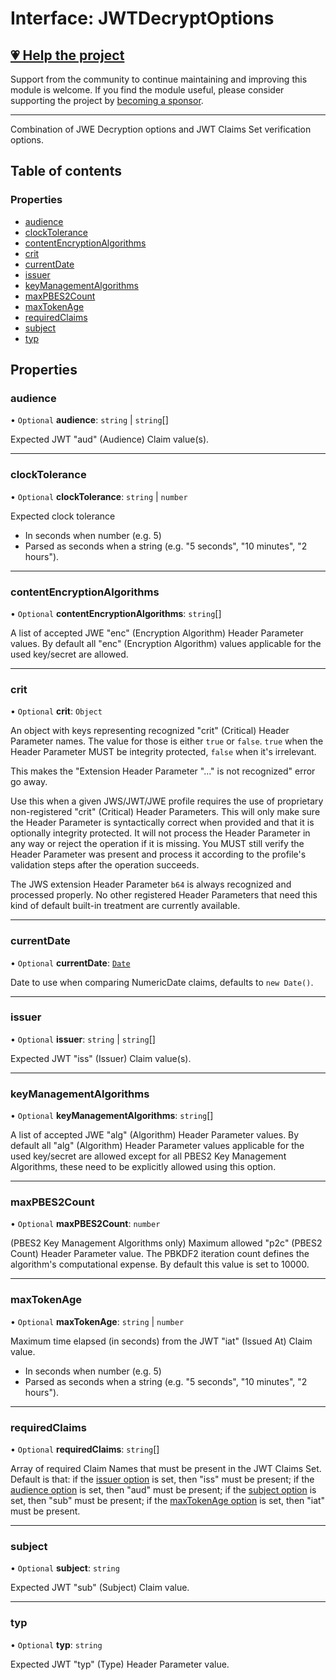 # Interface: JWTDecryptOptions

## [💗 Help the project](https://github.com/sponsors/panva)

Support from the community to continue maintaining and improving this module is welcome. If you find the module useful, please consider supporting the project by [becoming a sponsor](https://github.com/sponsors/panva).

---

Combination of JWE Decryption options and JWT Claims Set verification options.

## Table of contents

### Properties

- [audience](jwt_decrypt.JWTDecryptOptions.md#audience)
- [clockTolerance](jwt_decrypt.JWTDecryptOptions.md#clocktolerance)
- [contentEncryptionAlgorithms](jwt_decrypt.JWTDecryptOptions.md#contentencryptionalgorithms)
- [crit](jwt_decrypt.JWTDecryptOptions.md#crit)
- [currentDate](jwt_decrypt.JWTDecryptOptions.md#currentdate)
- [issuer](jwt_decrypt.JWTDecryptOptions.md#issuer)
- [keyManagementAlgorithms](jwt_decrypt.JWTDecryptOptions.md#keymanagementalgorithms)
- [maxPBES2Count](jwt_decrypt.JWTDecryptOptions.md#maxpbes2count)
- [maxTokenAge](jwt_decrypt.JWTDecryptOptions.md#maxtokenage)
- [requiredClaims](jwt_decrypt.JWTDecryptOptions.md#requiredclaims)
- [subject](jwt_decrypt.JWTDecryptOptions.md#subject)
- [typ](jwt_decrypt.JWTDecryptOptions.md#typ)

## Properties

### audience

• `Optional` **audience**: `string` \| `string`[]

Expected JWT "aud" (Audience) Claim value(s).

___

### clockTolerance

• `Optional` **clockTolerance**: `string` \| `number`

Expected clock tolerance

- In seconds when number (e.g. 5)
- Parsed as seconds when a string (e.g. "5 seconds", "10 minutes", "2 hours").

___

### contentEncryptionAlgorithms

• `Optional` **contentEncryptionAlgorithms**: `string`[]

A list of accepted JWE "enc" (Encryption Algorithm) Header Parameter values. By default all
"enc" (Encryption Algorithm) values applicable for the used key/secret are allowed.

___

### crit

• `Optional` **crit**: `Object`

An object with keys representing recognized "crit" (Critical) Header Parameter names. The value
for those is either `true` or `false`. `true` when the Header Parameter MUST be integrity
protected, `false` when it's irrelevant.

This makes the "Extension Header Parameter "..." is not recognized" error go away.

Use this when a given JWS/JWT/JWE profile requires the use of proprietary non-registered "crit"
(Critical) Header Parameters. This will only make sure the Header Parameter is syntactically
correct when provided and that it is optionally integrity protected. It will not process the
Header Parameter in any way or reject the operation if it is missing. You MUST still verify the
Header Parameter was present and process it according to the profile's validation steps after
the operation succeeds.

The JWS extension Header Parameter `b64` is always recognized and processed properly. No other
registered Header Parameters that need this kind of default built-in treatment are currently
available.

___

### currentDate

• `Optional` **currentDate**: [`Date`]( https://developer.mozilla.org/docs/Web/JavaScript/Reference/Global_Objects/Date )

Date to use when comparing NumericDate claims, defaults to `new Date()`.

___

### issuer

• `Optional` **issuer**: `string` \| `string`[]

Expected JWT "iss" (Issuer) Claim value(s).

___

### keyManagementAlgorithms

• `Optional` **keyManagementAlgorithms**: `string`[]

A list of accepted JWE "alg" (Algorithm) Header Parameter values. By default all "alg"
(Algorithm) Header Parameter values applicable for the used key/secret are allowed except for
all PBES2 Key Management Algorithms, these need to be explicitly allowed using this option.

___

### maxPBES2Count

• `Optional` **maxPBES2Count**: `number`

(PBES2 Key Management Algorithms only) Maximum allowed "p2c" (PBES2 Count) Header Parameter
value. The PBKDF2 iteration count defines the algorithm's computational expense. By default
this value is set to 10000.

___

### maxTokenAge

• `Optional` **maxTokenAge**: `string` \| `number`

Maximum time elapsed (in seconds) from the JWT "iat" (Issued At) Claim value.

- In seconds when number (e.g. 5)
- Parsed as seconds when a string (e.g. "5 seconds", "10 minutes", "2 hours").

___

### requiredClaims

• `Optional` **requiredClaims**: `string`[]

Array of required Claim Names that must be present in the JWT Claims Set. Default is that: if
the [issuer option](types.JWTClaimVerificationOptions.md#issuer) is set, then "iss" must be present;
if the [audience option](types.JWTClaimVerificationOptions.md#audience) is set, then "aud" must be
present; if the [subject option](types.JWTClaimVerificationOptions.md#subject) is set, then "sub"
must be present; if the [maxTokenAge option](types.JWTClaimVerificationOptions.md#maxtokenage) is
set, then "iat" must be present.

___

### subject

• `Optional` **subject**: `string`

Expected JWT "sub" (Subject) Claim value.

___

### typ

• `Optional` **typ**: `string`

Expected JWT "typ" (Type) Header Parameter value.
